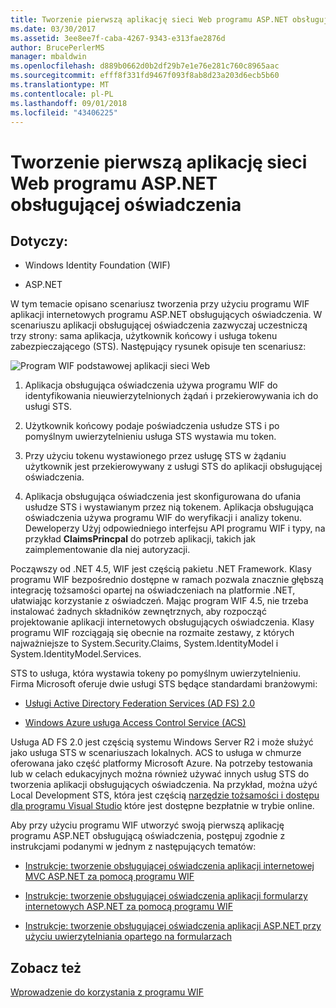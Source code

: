 ```yaml
---
title: Tworzenie pierwszą aplikację sieci Web programu ASP.NET obsługującej oświadczenia
ms.date: 03/30/2017
ms.assetid: 3ee8ee7f-caba-4267-9343-e313fae2876d
author: BrucePerlerMS
manager: mbaldwin
ms.openlocfilehash: d889b0662d0b2df29b7e1e76e281c760c8965aac
ms.sourcegitcommit: efff8f331fd9467f093f8ab8d23a203d6ecb5b60
ms.translationtype: MT
ms.contentlocale: pl-PL
ms.lasthandoff: 09/01/2018
ms.locfileid: "43406225"
---
```

# <a name="building-my-first-claims-aware-aspnet-web-application"></a>Tworzenie pierwszą aplikację sieci Web programu ASP.NET obsługującej oświadczenia
## <a name="applies-to"></a>Dotyczy:  
  
-   Windows Identity Foundation (WIF)  
  
-   ASP.NET  
  
 W tym temacie opisano scenariusz tworzenia przy użyciu programu WIF aplikacji internetowych programu ASP.NET obsługujących oświadczenia. W scenariuszu aplikacji obsługującej oświadczenia zazwyczaj uczestniczą trzy strony: sama aplikacja, użytkownik końcowy i usługa tokenu zabezpieczającego (STS). Następujący rysunek opisuje ten scenariusz:  
  
 ![Program WIF podstawowej aplikacji sieci Web](../../../docs/framework/security/media/wifbasicwebapp.gif "WIFBasicWebApp")  
  
1.  Aplikacja obsługująca oświadczenia używa programu WIF do identyfikowania nieuwierzytelnionych żądań i przekierowywania ich do usługi STS.  
  
2.  Użytkownik końcowy podaje poświadczenia usłudze STS i po pomyślnym uwierzytelnieniu usługa STS wystawia mu token.  
  
3.  Przy użyciu tokenu wystawionego przez usługę STS w żądaniu użytkownik jest przekierowywany z usługi STS do aplikacji obsługującej oświadczenia.  
  
4.  Aplikacja obsługująca oświadczenia jest skonfigurowana do ufania usłudze STS i wystawianym przez nią tokenem. Aplikacja obsługująca oświadczenia używa programu WIF do weryfikacji i analizy tokenu. Deweloperzy Użyj odpowiedniego interfejsu API programu WIF i typy, na przykład **ClaimsPrincpal** do potrzeb aplikacji, takich jak zaimplementowanie dla niej autoryzacji.  
  
 Począwszy od .NET 4.5, WIF jest częścią pakietu .NET Framework. Klasy programu WIF bezpośrednio dostępne w ramach pozwala znacznie głębszą integrację tożsamości opartej na oświadczeniach na platformie .NET, ułatwiając korzystanie z oświadczeń. Mając program WIF 4.5, nie trzeba instalować żadnych składników zewnętrznych, aby rozpocząć projektowanie aplikacji internetowych obsługujących oświadczenia. Klasy programu WIF rozciągają się obecnie na rozmaite zestawy, z których najważniejsze to System.Security.Claims, System.IdentityModel i System.IdentityModel.Services.  
  
 STS to usługa, która wystawia tokeny po pomyślnym uwierzytelnieniu. Firma Microsoft oferuje dwie usługi STS będące standardami branżowymi:  
  
-   [Usługi Active Directory Federation Services (AD FS) 2.0](https://go.microsoft.com/fwlink/?LinkID=247516)
  
-   [Windows Azure usługa Access Control Service (ACS)](https://go.microsoft.com/fwlink/?LinkID=247517)
  
 Usługa AD FS 2.0 jest częścią systemu Windows Server R2 i może służyć jako usługa STS w scenariuszach lokalnych. ACS to usługa w chmurze oferowana jako część platformy Microsoft Azure. Na potrzeby testowania lub w celach edukacyjnych można również używać innych usług STS do tworzenia aplikacji obsługujących oświadczenia. Na przykład, można użyć Local Development STS, która jest częścią [narzędzie tożsamości i dostępu dla programu Visual Studio](https://go.microsoft.com/fwlink/?LinkID=245849) które jest dostępne bezpłatnie w trybie online.  
  
 Aby przy użyciu programu WIF utworzyć swoją pierwszą aplikację programu ASP.NET obsługującą oświadczenia, postępuj zgodnie z instrukcjami podanymi w jednym z następujących tematów:  
  
-   [Instrukcje: tworzenie obsługującej oświadczenia aplikacji internetowej MVC ASP.NET za pomocą programu WIF](../../../docs/framework/security/how-to-build-claims-aware-aspnet-mvc-web-app-using-wif.md)  
  
-   [Instrukcje: tworzenie obsługującej oświadczenia aplikacji formularzy internetowych ASP.NET za pomocą programu WIF](../../../docs/framework/security/how-to-build-claims-aware-aspnet-web-forms-app-using-wif.md)  
  
-   [Instrukcje: tworzenie obsługującej oświadczenia aplikacji ASP.NET przy użyciu uwierzytelniania opartego na formularzach](../../../docs/framework/security/claims-aware-aspnet-app-forms-authentication.md)  
  
## <a name="see-also"></a>Zobacz też  
 [Wprowadzenie do korzystania z programu WIF](../../../docs/framework/security/getting-started-with-wif.md)
